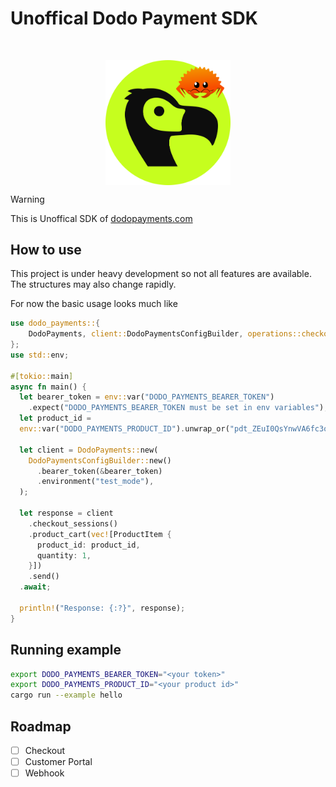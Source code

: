 # Unoffical Dodo Payment SDK

<br/>
<p align="center">
<img width="200" height="" alt="Image" src="./dodo.png" align="center"/>
</p>

> [!WARNING]  
> This is Unoffical SDK of [dodopayments.com](https://dodopayments.com/)

## How to use

This project is under heavy development so not all features are available.
The structures may also change rapidly.

For now the basic usage looks much like

```rs
use dodo_payments::{
    DodoPayments, client::DodoPaymentsConfigBuilder, operations::checkout_sessions::ProductItem,
};
use std::env;

#[tokio::main]
async fn main() {
  let bearer_token = env::var("DODO_PAYMENTS_BEARER_TOKEN")
    .expect("DODO_PAYMENTS_BEARER_TOKEN must be set in env variables");
  let product_id =
  env::var("DODO_PAYMENTS_PRODUCT_ID").unwrap_or("pdt_ZEuI0QsYnwVA6fc3o1gcu".to_string());

  let client = DodoPayments::new(
    DodoPaymentsConfigBuilder::new()
      .bearer_token(&bearer_token)
      .environment("test_mode"),
  );

  let response = client
    .checkout_sessions()
    .product_cart(vec![ProductItem {
      product_id: product_id,
      quantity: 1,
    }])
    .send()
  .await;

  println!("Response: {:?}", response);
}
```

## Running example

```bash
export DODO_PAYMENTS_BEARER_TOKEN="<your token>"
export DODO_PAYMENTS_PRODUCT_ID="<your product id>"
cargo run --example hello
```

## Roadmap

- [ ] Checkout
- [ ] Customer Portal
- [ ] Webhook
